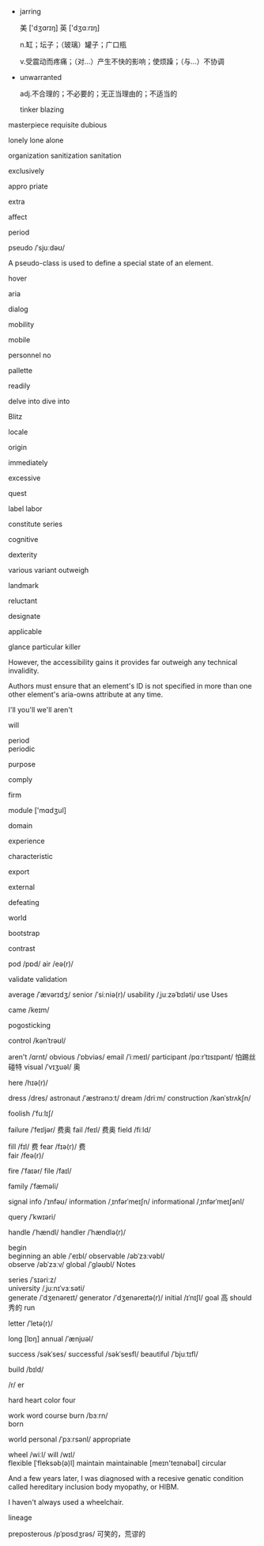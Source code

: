 - jarring

  美 ['dʒɑrɪŋ] 英 ['dʒɑːrɪŋ]

  n.缸；坛子；（玻璃）罐子；广口瓶

  v.受震动而疼痛；（对…）产生不快的影响；使烦躁；（与…）不协调
  
- unwarranted

  adj.不合理的；不必要的；无正当理由的；不适当的
  
  tinker
blazing 

masterpiece
requisite
dubious

lonely
lone
alone

organization
sanitization
sanitation

exclusively

appro priate

extra

affect

period

pseudo   /ˈsjuːdəʊ/

A pseudo-class is used to define a special  state of an element.


hover


aria

dialog


mobility

mobile

personnel no

pallette

readily


delve   into
dive    into

Blitz

locale

origin

immediately

excessive

quest


label
labor

constitute
series

cognitive

dexterity

various
variant
outweigh

landmark

reluctant

designate

applicable

glance
particular
        killer




However, the accessibility gains it provides far outweigh any technical invalidity.

Authors must ensure that an element's ID is not specified in more than one other element's aria-owns attribute at any time.


I'll
you'll
we'll
aren't

will            

period        
periodic

purpose


comply

firm


module  ['mɑdʒul]


domain


experience

characteristic

export

external


defeating 

world

bootstrap

contrast    



pod      /pɒd/
air      /eə(r)/ 


validate
validation

average  /ˈævərɪdʒ/ 
senior  /ˈsiːniə(r)/
usability    /ˌjuːzəˈbɪləti/
use
Uses


came  /keɪm/


pogosticking

control     /kənˈtrəʊl/

aren't   /ɑrnt/ 
obvious  /ˈɒbviəs/ 
email   /ˈiːmeɪl/ 
participant      /pɑːrˈtɪsɪpənt/                   怕踢丝碰特
visual   /ˈvɪʒuəl/  奥


here  /hɪə(r)/

dress   /dres/
astronaut   /ˈæstrənɔːt/
dream /driːm/ 
construction  /kənˈstrʌkʃn/

foolish /ˈfuːlɪʃ/ 

failure     /ˈfeɪljər/   费奥
fail     /feɪl/          费奥
field  /fiːld/     

fill   /fɪl/      费
fear    /fɪə(r)/     费       
fair      /feə(r)/ 

fire    /ˈfaɪər/ 
file     /faɪl/ 

family   /ˈfæməli/


signal
info  /ˈɪnfəʊ/
information /ˌɪnfərˈmeɪʃn/ 
informational   /ˌɪnfərˈmeɪʃənl/

query   /ˈkwɪəri/ 


handle       /ˈhændl/
handler      /ˈhændlə(r)/ 


begin   
beginning
an
able         /ˈeɪbl/
observable  /əbˈzɜːvəbl/  
observe      /əbˈzɜːv/ 
global   /ˈɡləʊbl/ 
Notes

series    /ˈsɪəriːz/    
university   /ˌjuːnɪˈvɜːsəti/  
generate    /ˈdʒenəreɪt/
generator  /ˈdʒenəreɪtə(r)/ 
initial     /ɪˈnɪʃl/ 
goal 高
should     秀的
run 

letter  /ˈletə(r)/  


long    [lɒŋ]
annual  /ˈænjuəl/   

success      /səkˈses/ 
successful   /səkˈsesfl/
beautiful  /ˈbjuːtɪfl/ 

build  /bɪld/



/r/     er

hard
heart
color
four



work
word
course
burn    /bɜːrn/   
born

world
personal     /ˈpɜːrsənl/
appropriate

wheel   /wiːl/ 
will    /wɪl/   
flexible        [ˈfleksəb(ə)l]
maintain
maintainable  [meɪn'teɪnəbəl]
circular 

And a few years later, I was diagnosed with a recesive genatic condition called hereditary inclusion body myopathy, or HIBM.

I haven't always used a wheelchair.


lineage


preposterous   /pˈpɒsdʒrəs/  可笑的，荒谬的




